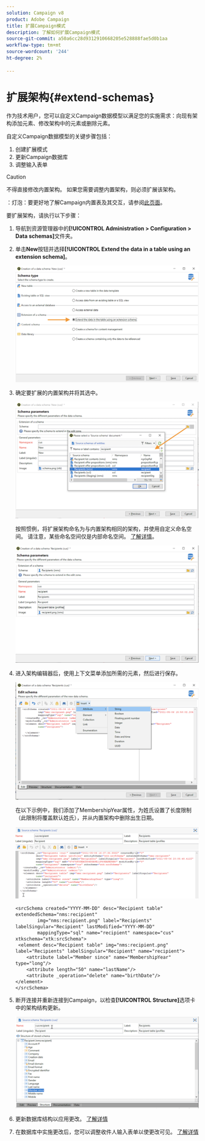 ```yaml
---
solution: Campaign v8
product: Adobe Campaign
title: 扩展Campaign模式
description: 了解如何扩展Campaign模式
source-git-commit: a50a6cc28d9312910668205e528888fae5d0b1aa
workflow-type: tm+mt
source-wordcount: '244'
ht-degree: 2%

---
```


# 扩展架构{#extend-schemas}

作为技术用户，您可以自定义Campaign数据模型以满足您的实施需求：向现有架构添加元素、修改架构中的元素或删除元素。

自定义Campaign数据模型的关键步骤包括：

1. 创建扩展模式
1. 更新Campaign数据库
1. 调整输入表单

>[!CAUTION]
>不得直接修改内置架构。 如果您需要调整内置架构，则必须扩展该架构。

：灯泡：要更好地了解Campaign内置表及其交互，请参阅[此页面](datamodel.md)。

要扩展架构，请执行以下步骤：

1. 导航到资源管理器中的&#x200B;**[!UICONTROL Administration > Configuration > Data schemas]**&#x200B;文件夹。
1. 单击&#x200B;**New**&#x200B;按钮并选择&#x200B;**[!UICONTROL Extend the data in a table using an extension schema]**。

   ![](assets/extend-schema-option.png)

1. 确定要扩展的内置架构并将其选中。

   ![](assets/extend-schema-select.png)

   按照惯例，将扩展架构命名为与内置架构相同的架构，并使用自定义命名空间。  请注意，某些命名空间仅是内部命名空间。 [了解详情](schemas.md#reserved-namespaces)。

   ![](assets/extend-schema-validate.png)

1. 进入架构编辑器后，使用上下文菜单添加所需的元素，然后进行保存。

   ![](assets/extend-schema-edit.png)

   在以下示例中，我们添加了MembershipYear属性，为姓氏设置了长度限制（此限制将覆盖默认姓氏），并从内置架构中删除出生日期。

   ![](assets/extend-schema-sample.png)

   ```
   <srcSchema created="YYYY-MM-DD" desc="Recipient table" extendedSchema="nms:recipient"
           img="nms:recipient.png" label="Recipients" labelSingular="Recipient" lastModified="YYYY-MM-DD"
           mappingType="sql" name="recipient" namespace="cus" xtkschema="xtk:srcSchema">
    <element desc="Recipient table" img="nms:recipient.png" label="Recipients" labelSingular="Recipient" name="recipient">
       <attribute label="Member since" name="MembershipYear" type="long"/>
       <attribute length="50" name="lastName"/>
       <attribute _operation="delete" name="birthDate"/>
   </element>
   </srcSchema>
   ```

1. 断开连接并重新连接到Campaign，以检查&#x200B;**[!UICONTROL Structure]**&#x200B;选项卡中的架构结构更新。

   ![](assets/extend-schema-structure.png)

1. 更新数据库结构以应用更改。 [了解详情](update-database-structure.md)

1. 在数据库中实施更改后，您可以调整收件人输入表单以使更改可见。 [了解详情](forms.md)
